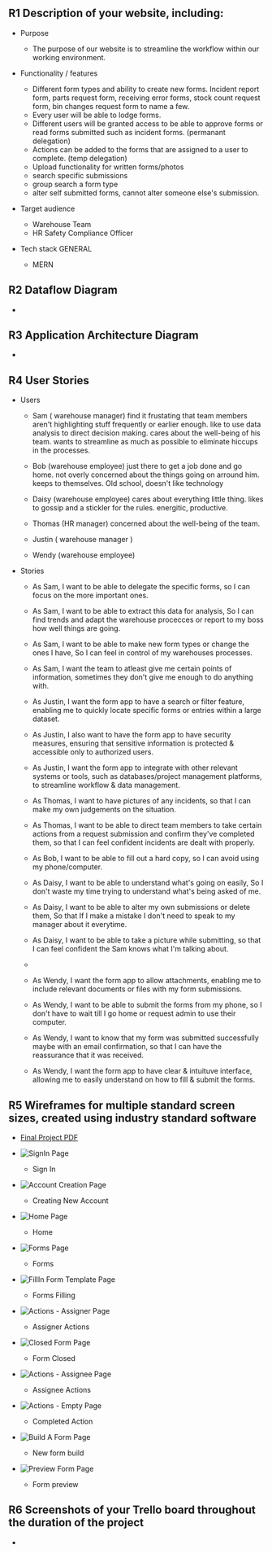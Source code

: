 
## R1	Description of your website, including:
- Purpose
    - The purpose of our website is to streamline the workflow within our working environment. 

- Functionality / features
    - Different form types and ability to create new forms. Incident report form, parts request form, receiving error forms, stock count request form, bin changes request form to name a few.
    - Every user will be able to lodge forms.
    - Different users will be granted access to be able to approve forms or read forms submitted such as incident forms. (permanant delegation)
    - Actions can be added to the forms that are assigned to a user to complete. (temp delegation)
    - Upload functionality for written forms/photos
    - search specific submissions
    - group search a form type
    - alter self submitted forms, cannot alter someone else's submission.


- Target audience
    - Warehouse Team
    - HR Safety Compliance Officer

- Tech stack	GENERAL
    - MERN

## R2	Dataflow Diagram	
-   

## R3	Application Architecture Diagram	
- 

## R4	User Stories

- Users

    - Sam ( warehouse manager) find it frustating that team members aren't highlighting stuff frequently or earlier enough. like to use data analysis to direct decision making. cares about the well-being of his team. wants to streamline as much as possible to eliminate hiccups in the processes.

    - Bob (warehouse employee) just there to get a job done and go home. not overly concerned about the things going on arround him. keeps to themselves. Old school, doesn't like technology

    - Daisy (warehouse employee) cares about everything little thing. likes to gossip and a stickler for the rules. energitic, productive.

    - Thomas (HR manager) concerned about the well-being of the team.

    - Justin ( warehouse manager )

    - Wendy (warehouse employee)

- Stories

    - As Sam, I want to be able to delegate the specific forms, so I can focus on the more important ones.
    - As Sam, I want to be able to extract this data for analysis, So I can find trends and adapt the warehouse procecces or report to my boss how well things are going.
    - As Sam, I want to be able to make new form types or change the ones I have, So I can feel in control of my warehouses processes.
    - As Sam, I want the team to atleast give me certain points of information, sometimes they don't give me enough to do anything with.
   
    - As Justin, I want the form app to have a search or filter feature, enabling me to quickly locate specific forms or entries within a large dataset.
    - As Justin, I also want to have the form app to have security measures, ensuring that sensitive information is protected & accessible only to authorized users.
    - As Justin, I want the form app to integrate with other relevant systems or tools, such as databases/project management platforms, to streamline workflow & data management.

    - As Thomas, I want to have pictures of any incidents, so that I can make my own judgements on the situation.
    - As Thomas, I want to be able to direct team members to take certain actions from a request submission and confirm they've completed them, so that I can feel confident incidents are dealt with properly.

    - As Bob, I want to be able to fill out a hard copy, so I can avoid using my phone/computer.

    - As Daisy, I want to be able to understand what's going on easily, So I don't waste my time trying to understand what's being asked of me.
    - As Daisy, I want to be able to alter my own submissions or delete them, So that If I make a mistake I don't need to speak to my manager about it everytime.
    - As Daisy, I want to be able to take a picture while submitting, so that I can feel confident the Sam knows what I'm talking about.
    - 
    - As Wendy, I want the form app to allow attachments, enabling me to include relevant documents or files with my form submissions.
    - As Wendy, I want to be able to submit the forms from my phone, so I don't have to wait till I go home or request admin to use their computer.
    - As Wendy, I want to know that my form was submitted successfully maybe with an email confirmation, so that I can have the reassurance that it was received.
    - As Wendy, I want the form app to have clear & intuituve interface, allowing me to easily understand on how to fill & submit the forms.

## R5	Wireframes for multiple standard screen sizes, created using industry standard software
- [Final Project PDF](./Docs/FinalProject.pdf)

- ![SignIn Page](./WireFrame/SignIn%20Page.png)
    - Sign In 
- ![Account Creation Page](./WireFrame/Account%20Creation.png)
    - Creating New Account
- ![Home Page](./WireFrame/Home%20Page.png)
    - Home 
- ![Forms Page](./WireFrame/Forms%20Page.png)
    - Forms
- ![FillIn Form Template Page](./WireFrame/Fill%20In%20Form%20Template.png)
    - Forms Filling
- ![Actions - Assigner Page](./WireFrame/Actions%20-%20Assigner.png)
    - Assigner Actions 
- ![Closed Form Page](./WireFrame/Closed%20Form.png)
    - Form Closed
- ![Actions - Assignee Page](./WireFrame/Actions%20-%20Assignee.png)
    - Assignee Actions
- ![Actions - Empty Page](./WireFrame/Actions%20-%20Empty.png)
    - Completed Action 
- ![Build A Form Page](./WireFrame/Build%20a%20form.png)
    - New form build
- ![Preview Form Page](./WireFrame/Preview%20Form.png)
    - Form preview


## R6	Screenshots of your Trello board throughout the duration of the project	
- 